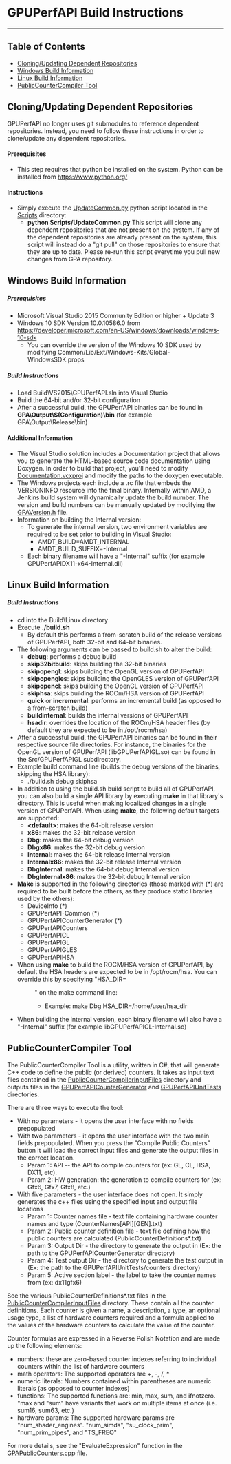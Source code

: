# GPUPerfAPI Build Instructions
---
## Table of Contents
* [Cloning/Updating Dependent Repositories](#cloningupdating-dependent-repositories)
* [Windows Build Information](#windows-build-information)
* [Linux Build Information](#linux-build-information)
* [PublicCounterCompiler Tool](#publiccountercompiler-tool)

## Cloning/Updating Dependent Repositories
GPUPerfAPI no longer uses git submodules to reference dependent repositories. Instead, you need to follow these instructions in
order to clone/update any dependent repositories.

#### Prerequisites
  * This step requires that python be installed on the system. Python can be installed from https://www.python.org/

#### Instructions
 * Simply execute the [UpdateCommon.py](Scripts/UpdateCommon.py) python script located in the [Scripts](Scripts) directory:
   * __python Scripts/UpdateCommon.py__
This script will clone any dependent repositories that are not present on the system. If any of the dependent repositories are already
present on the system, this script will instead do a "git pull" on those repositories to ensure that they are up to date. Please re-run
this script everytime you pull new changes from GPA repository.

## Windows Build Information

##### Prerequisites
 * Microsoft Visual Studio 2015 Community Edition or higher + Update 3
 * Windows 10 SDK Version 10.0.10586.0 from https://developer.microsoft.com/en-US/windows/downloads/windows-10-sdk
   * You can override the version of the Windows 10 SDK used by modifying Common/Lib/Ext/Windows-Kits/Global-WindowsSDK.props

##### Build Instructions
 * Load Build\VS2015\GPUPerfAPI.sln into Visual Studio
 * Build the 64-bit and/or 32-bit configuration
 * After a successful build, the GPUPerfAPI binaries can be found in __GPA\Output\\$(Configuration)\bin__ (for example GPA\Output\Release\bin)

#### Additional Information
 * The Visual Studio solution includes a Documentation project that allows you to generate the HTML-based source code documentation using Doxygen. In order
   to build that project, you'll need to modify [Documentation.vcxproj](Build/VS2015/Documentation.vcxproj) and modify the paths to the doxygen executable.
 * The Windows projects each include a .rc file that embeds the VERSIONINFO resource into the final binary. Internally within AMD, a Jenkins build system will dynamically update
   the build number. The version and build numbers can be manually updated by modifying the [GPAVersion.h](Src/GPUPerfAPI-Common/GPAVersion.h) file.
 * Information on building the Internal version:
    * To generate the internal version, two environment variables are required to be set prior to building in Visual Studio:
      * AMDT_BUILD=AMDT_INTERNAL
      * AMDT_BUILD_SUFFIX=-Internal
    * Each binary filename will have a "-Internal" suffix (for example GPUPerfAPIDX11-x64-Internal.dll)

## Linux Build Information

##### Build Instructions
 * cd into the Build\Linux directory
 * Execute __./build.sh__
   * By default this performs a from-scratch build of the release versions of GPUPerfAPI, both 32-bit and 64-bit binaries.
 * The following arguments can be passed to build.sh to alter the build:
   * __debug__: performs a debug build
   * __skip32bitbuild__: skips building the 32-bit binaries
   * __skipopengl__: skips building the OpenGL version of GPUPerfAPI
   * __skipopengles__: skips building the OpenGLES version of GPUPerfAPI
   * __skipopencl__: skips building the OpenCL version of GPUPerfAPI
   * __skiphsa__: skips building the ROCm/HSA version of GPUPerfAPI
   * __quick__ or __incremental__: performs an incremental build (as opposed to a from-scratch build)
   * __buildinternal__: builds the internal versions of GPUPerfAPI
   * __hsadir__: overrides the location of the ROCm/HSA header files (by default they are expected to be in /opt/rocm/hsa)
 * After a successful build, the GPUPerfAPI binaries can be found in their respective source file directories. For instance, the binaries for the OpenGL version of GPUPerfAPI (libGPUPerfAPIGL.so) can be found in the Src/GPUPerfAPIGL subdirectory.
 * Example build command line (builds the debug versions of the binaries, skipping the HSA library):
   * ./build.sh debug skiphsa
 * In addition to using the build.sh build script to build all of GPUPerfAPI, you can also build a single API library by executing __make__ in that library's directory. This is useful when making localized changes in a single version of GPUPerfAPI. When using __make__, the following default targets are supported:
   * __\<default\>__: makes the 64-bit release version
   * __x86__: makes the 32-bit release version
   * __Dbg__: makes the 64-bit debug version
   * __Dbgx86__: makes the 32-bit debug version
   * __Internal__: makes the 64-bit release Internal version
   * __Internalx86__: makes the 32-bit release Internal version
   * __DbgInternal__: makes the 64-bit debug Internal version
   * __DbgInternalx86__: makes the 32-bit debug Internal version
 * __Make__ is supported in the following directories (those marked with (*) are required to be built before the others, as they produce static libraries used by the others):
   * DeviceInfo (*)
   * GPUPerfAPI-Common (*)
   * GPUPerfAPICounterGenerator (*)
   * GPUPerfAPICounters
   * GPUPerfAPICL
   * GPUPerfAPIGL
   * GPUPerfAPIGLES
   * GPUPerfAPIHSA
 * When using __make__ to build the ROCM/HSA version of GPUPerfAPI, by default the HSA headers are expected to be in /opt/rocm/hsa. You can override this by specifying "HSA_DIR=<dir>" on the make command line:
   * Example: make Dbg HSA_DIR=/home/user/hsa_dir
 * When building the internal version, each binary filename will also have a "-Internal" suffix (for example libGPUPerfAPIGL-Internal.so)

## PublicCounterCompiler Tool

The PublicCounterCompiler Tool is a utility, written in C#, that will generate C++ code to define the public (or derived) counters.
It takes as input text files contained in the [PublicCounterCompilerInputFiles](Src/PublicCounterCompilerInputFiles) directory and
outputs files in the [GPUPerfAPICounterGenerator](Src/GPUPerfAPICounterGenerator) and [GPUPerfAPIUnitTests](Src/GPUPerfAPIUnitTests) directories.

There are three ways to execute the tool:
* With no parameters - it opens the user interface with no fields prepopulated
* With two parameters - it opens the user interface with the two main fields prepopulated. When you press the "Compile Public Counters" button it will load the correct input files and generate the output files in the correct location.
  * Param 1: API -- the API to compile counters for (ex: GL, CL, HSA, DX11, etc).
  * Param 2: HW generation: the generation to compile counters for (ex: Gfx6, Gfx7, Gfx8, etc.)
* With five parameters - the user interface does not open. It simply generates the c++ files using the specified input and output file locations
  * Param 1: Counter names file - text file containing hardware counter names and type (CounterNames[API][GEN].txt)
  * Param 2: Public counter definition file - text file defining how the public counters are calculated (PublicCounterDefinitions\*.txt)
  * Param 3: Output Dir - the directory to generate the output in (Ex: the path to the GPUPerfAPICounterGenerator directory)
  * Param 4: Test output Dir - the directory to generate the test output in (Ex: the path to the GPUPerfAPIUnitTests/counters directory)
  * Param 5: Active section label - the label to take the counter names from (ex: dx11gfx6)

See the various PublicCounterDefinitions\*.txt files in the [PublicCounterCompilerInputFiles](Src/PublicCounterCompilerInputFiles) directory. These contain all the counter definitions.
Each counter is given a name, a description, a type, an optional usage type, a list of hardware counters required and a formula applied to the values of the hardware counters to calculate the value of the counter.

Counter formulas are expressed in a Reverse Polish Notation and are made up the following elements:
* numbers: these are zero-based counter indexes referring to individual counters within the list of hardware counters
* math operators: The supported operators are +, -, /, *
* numeric literals: Numbers contained within parentheses are numeric literals (as opposed to counter indexes)
* functions: The supported functions are: min, max, sum, and ifnotzero. "max and "sum" have variants that work on multiple items at once (i.e. sum16, sum63, etc.)
* hardware params: The supported hardware params are "num_shader_engines". "num_simds", "su_clock_prim", "num_prim_pipes", and "TS_FREQ"

For more details, see the "EvaluateExpression" function in the [GPAPublicCounters.cpp](Src/GPUPerfAPICounterGenerator/GPAPublicCounters.cpp) file.

